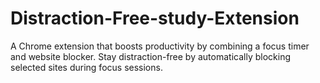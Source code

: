 # Distraction-Free-study-Extension
A Chrome extension that boosts productivity by combining a focus timer and website blocker. Stay distraction-free by automatically blocking selected sites during focus sessions.
